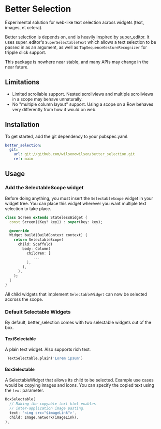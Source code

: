 # Better Selection

Experimental solution for web-like text selection across widgets (text, images, et cetera).

Better selection is depends on, and is heavily inspired by [super_editor](https://github.com/superlistapp/super_editor). It uses super_editor's `SuperSelectableText` which allows a text selection to be passed in as an argument, as well as `TapSequenceGestureRecognizer` for tripple click support.

This package is nowhere near stable, and many APIs may change in the near future.

## Limitations

- Limited scrollable support. Nested scrollviews and multiple scrollviews in a scope may behave unnaturally.
- No "multiple column layout" support. Using a scope on a Row behaves very differently from how it would on web.

## Installation

To get started, add the git dependency to your pubspec.yaml.

```yaml
better_selection:
  git:
    url: git://github.com/wilsonowilson/better_selection.git
    ref: main
```


## Usage

### Add the SelectableScope widget 

Before doing anything, you must insert the `SelectableScope` widget in your widget tree. You can place this widget wherever you want multiple text selection to take place.


```dart
class Screen extends StatelessWidget {
  const Screen({Key? key}) : super(key: key);

  @override
  Widget build(BuildContext context) {
    return SelectableScope(
      child: Scaffold(
        body: Column(
          children: [
             ...
          ],
        ),
      ),
    );
  }
}
```
All child widgets that implement `SelectableWidget` can now be selected accross the scope.

### Default Selectable Widgets

By default, better_selection comes with two selectable widgets out of the box.

#### TextSelectable

A plain text widget. Also supports rich text.

```dart
 TextSelectable.plain('Lorem ipsum')
```

#### BoxSelectable

A SelectableWidget that allows its child to be selected. Example use cases would be copying images and icons. You can specify the copied text using the `text` parameter.

```dart
BoxSelectable(
  // Making the copyable text html enables 
  // inter-application image pasting.
  text: '<img src="$imageLink">',
  child: Image.network(imageLink),
),
```
